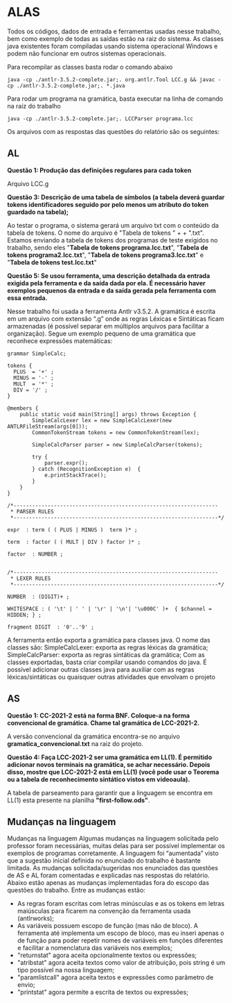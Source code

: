 # ALAS

Todos os códigos, dados de entrada e ferramentas usadas nesse trabalho, bem como exemplo de todas as saídas estão na raiz do sistema. As classes java existentes foram compiladas usando sistema operacional Windows e podem não funcionar em outros sistemas operacionais.

Para recompilar as classes basta rodar o comando abaixo

    java -cp ./antlr-3.5.2-complete.jar;. org.antlr.Tool LCC.g && javac -cp ./antlr-3.5.2-complete.jar;. *.java

Para rodar um programa na gramática, basta executar na linha de comando na raiz do trabalho

    java -cp ./antlr-3.5.2-complete.jar;. LCCParser programa.lcc

Os arquivos com as respostas das questões do relatório são os seguintes: 

## AL 
**Questão 1: Produção das definições regulares para cada token**

Arquivo LCC.g

**Questão 3: Descrição de uma tabela de símbolos (a tabela deverá guardar tokens identificadores seguido por pelo menos um atributo do token guardado na tabela);**

Ao testar o programa, o sistema gerará um arquivo txt com o conteúdo da tabela de tokens. O nome do arquivo é "Tabela de tokens " + <nome do programa> + ".txt". Estamos enviando a tabela de tokens dos programas de teste exigidos no trabalho, sendo eles "**Tabela de tokens programa.lcc.txt**", "**Tabela de tokens programa2.lcc.txt**", "**Tabela de tokens programa3.lcc.txt**" e "**Tabela de tokens test.lcc.txt**"

**Questão 5: Se usou ferramenta, uma descrição detalhada da entrada exigida pela ferramenta e da saída dada por ela. É necessário haver exemplos pequenos da entrada e da saída gerada pela ferramenta com essa entrada.**

Nesse trabalho foi usada a ferramenta Antlr v3.5.2. A gramática é escrita em um arquivo com extensão “.g” onde as regras Léxicas e Sintáticas ficam armazenadas (é possível separar em múltiplos arquivos para facilitar a organização). Segue um exemplo pequeno de uma gramática que reconhece expressões matemáticas:

```
grammar SimpleCalc;

tokens {
  PLUS  = '+' ;
  MINUS = '-' ;
  MULT  = '*' ;
  DIV = '/' ;
}

@members {
    public static void main(String[] args) throws Exception {
        SimpleCalcLexer lex = new SimpleCalcLexer(new ANTLRFileStream(args[0]));
        CommonTokenStream tokens = new CommonTokenStream(lex);

        SimpleCalcParser parser = new SimpleCalcParser(tokens);

        try {
            parser.expr();
        } catch (RecognitionException e)  {
            e.printStackTrace();
        }
    }
}

/*------------------------------------------------------------------
 * PARSER RULES
 *------------------------------------------------------------------*/

expr  : term ( ( PLUS | MINUS )  term )* ;

term  : factor ( ( MULT | DIV ) factor )* ;

factor  : NUMBER ;


/*------------------------------------------------------------------
 * LEXER RULES
 *------------------------------------------------------------------*/

NUMBER  : (DIGIT)+ ;

WHITESPACE : ( '\t' | ' ' | '\r' | '\n'| '\u000C' )+  { $channel = HIDDEN; } ;

fragment DIGIT  : '0'..'9' ;
```

A ferramenta então exporta a gramática para classes java. O nome das classes são: 
SimpleCalcLexer: exporta as regras léxicas da gramática;
SimpleCalcParser: exporta as regras sintáticas da gramática;
Com as classes exportadas, basta criar compilar usando comandos do java. É possível adicionar outras classes java para auxiliar com as regras léxicas/sintáticas ou quaisquer outras atividades que envolvam o projeto


## AS

**Questão 1: CC-2021-2 está na forma BNF. Coloque-a na forma convencional de gramática. Chame tal gramática de LCC-2021-2.**

A versão convencional da gramática encontra-se no arquivo **gramatica_convencional.txt** na raiz do projeto.

**Questão 4: Faça LCC-2021-2 ser uma gramática em LL(1). É permitido adicionar novos terminais na gramática, se achar necessário. Depois disso, mostre que LCC-2021-2 está em LL(1) (você pode usar o Teorema ou a tabela de reconhecimento sintático vistos em videoaula).**

A tabela de parseamento para garantir que a linguagem se encontra em LL(1) esta presente na planilha **"first-follow.ods"**.

## Mudanças na linguagem

Mudanças na linguagem
Algumas mudanças na linguagem solicitada pelo professor foram necessárias, muitas delas para ser possível implementar os exemplos de programas corretamente. A linguagem foi “aumentada” visto que a sugestão inicial definida no enunciado do trabalho é bastante limitada. As mudanças solicitada/sugeridas nos enunciados das questões de AS e AL foram comentadas e explicadas nas respostas do relatório. Abaixo estão apenas as mudanças implementadas fora do escopo das questões do trabalho.
Entre as mudanças estão:
- As regras foram escritas com letras minúsculas e as os tokens em letras maiúsculas para ficarem na convenção da ferramenta usada (antlrworks);
- As variáveis possuem escopo de função (mas não de bloco). A ferramenta até implementa um escopo de bloco, mas eu inseri apenas o de função para poder repetir nomes de variáveis em funções diferentes e facilitar a nomenclatura das variáveis nos exemplos;
- "returnstat" agora aceita opcionalmente textos ou expressões;
- "atribstat" agora aceita textos como valor de atribuição, pois string é um tipo possível na nossa linguagem;
- "paramlistcall" agora aceita textos e expressões como parâmetro de envio;
- "printstat" agora permite a escrita de textos ou expressões;